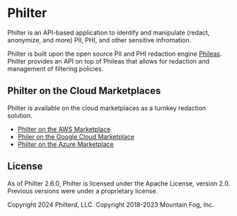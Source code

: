 # Philter

Philter is an API-based application to identify and manipulate (redact, anonymize, and more) PII, PHI, and other sensitive infromation.

Philter is built upon the open source PII and PHI redaction engine [Phileas](https://github.com/philterd/phileas). Philter provides an API on top of Phileas that allows for redaction and management of filtering policies.

## Philter on the Cloud Marketplaces

Philter is available on the cloud marketplaces as a turnkey redaction solution.

* [Philter on the AWS Marketplace](https://aws.amazon.com/marketplace/pp/B07YVB8FFT?ref=_ptnr_philterd)
* [Philer on the Google Cloud Marketplace](https://console.cloud.google.com/marketplace/product/philterd-public/philter)
* [Philter on the Azure Marketplace](https://azuremarketplace.microsoft.com/en-us/marketplace/apps/philterdllc1687189098111.philter?tab=Overview)

## License

As of Philter 2.6.0, Philter is licensed under the Apache License, version 2.0. Previous versions were under a proprietary license.

Copyright 2024 Philterd, LLC. Copyright 2018-2023 Mountain Fog, Inc.
